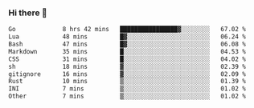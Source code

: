 ### Hi there 👋
<!--START_SECTION:waka-->

```txt
Go             8 hrs 42 mins   ████████████████▓░░░░░░░░   67.02 %
Lua            48 mins         █▓░░░░░░░░░░░░░░░░░░░░░░░   06.24 %
Bash           47 mins         █▓░░░░░░░░░░░░░░░░░░░░░░░   06.08 %
Markdown       35 mins         █░░░░░░░░░░░░░░░░░░░░░░░░   04.53 %
CSS            31 mins         █░░░░░░░░░░░░░░░░░░░░░░░░   04.02 %
sh             18 mins         ▓░░░░░░░░░░░░░░░░░░░░░░░░   02.39 %
gitignore      16 mins         ▓░░░░░░░░░░░░░░░░░░░░░░░░   02.09 %
Rust           10 mins         ▒░░░░░░░░░░░░░░░░░░░░░░░░   01.39 %
INI            7 mins          ▒░░░░░░░░░░░░░░░░░░░░░░░░   01.02 %
Other          7 mins          ▒░░░░░░░░░░░░░░░░░░░░░░░░   01.02 %
```

<!--END_SECTION:waka-->

<!--
**YoganshSharma/YoganshSharma** is a ✨ _special_ ✨ repository because its `README.md` (this file) appears on your GitHub profile.

Here are some ideas to get you started:

- 🔭 I’m currently working on ...
- 🌱 I’m currently learning ...
- 👯 I’m looking to collaborate on ...
- 🤔 I’m looking for help with ...
- 💬 Ask me about ...
- 📫 How to reach me: ...
- 😄 Pronouns: ...
- ⚡ Fun fact: ...
-->

